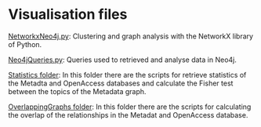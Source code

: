 # Visualisation files

[NetworkxNeo4j.py](NetworkxNeo4j.py): Clustering and graph analysis with the NetworkX library of Python. 

[Neo4jQueries.py](Neo4jQueries.py): Queries used to retrieved and analyse data in Neo4j. 

[Statistics folder](Statistics): In this folder there are the scripts for retrieve statistics of the Metadta and OpenAccess databases and calculate the Fisher test between the topics of the Metadata graph.

[OverlappingGraphs folder](OverlappingGraphs): In this folder there are the scripts for calculating the overlap of the relationships in the Metadat and OpenAccess database.
